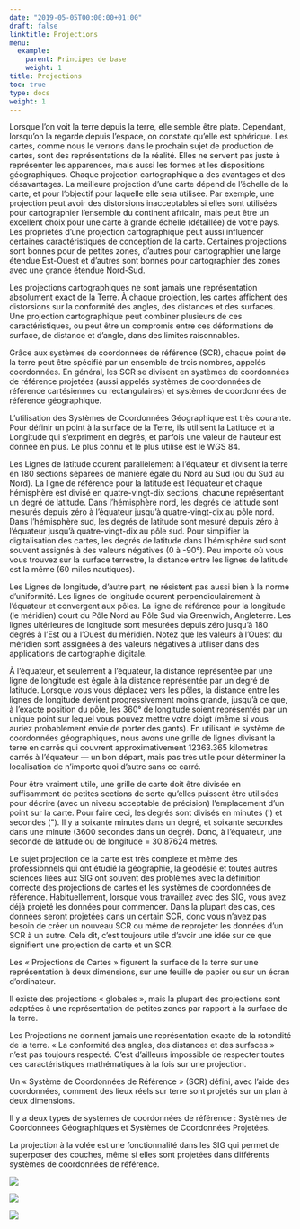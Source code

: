 ```yaml
---
date: "2019-05-05T00:00:00+01:00"
draft: false
linktitle: Projections
menu:
  example:
    parent: Principes de base
    weight: 1
title: Projections
toc: true
type: docs
weight: 1
---
```

Lorsque l’on voit la terre depuis la terre, elle semble être plate. Cependant, lorsqu’on la regarde depuis l’espace, on constate qu’elle est sphérique. Les cartes, comme nous le verrons dans le prochain sujet de production de cartes, sont des représentations de la réalité. Elles ne servent pas juste à représenter les apparences, mais aussi les formes et les dispositions géographiques. Chaque projection cartographique a des avantages et des désavantages. La meilleure projection d’une carte dépend de l’échelle de la carte, et pour l’objectif pour laquelle elle sera utilisée. Par exemple, une projection peut avoir des distorsions inacceptables si elles sont utilisées pour cartographier l’ensemble du continent africain, mais peut être un excellent choix pour une carte à grande échelle (détaillée) de votre pays. Les propriétés d’une projection cartographique peut aussi influencer certaines caractéristiques de conception de la carte. Certaines projections sont bonnes pour de petites zones, d’autres pour cartographier une large étendue Est-Ouest et d’autres sont bonnes pour cartographier des zones avec une grande étendue Nord-Sud.

Les projections cartographiques ne sont jamais une représentation absolument exact de la Terre. À chaque projection, les cartes affichent des distorsions sur la conformité des angles, des distances et des surfaces. Une projection cartographique peut combiner plusieurs de ces caractéristiques, ou peut être un compromis entre ces déformations de surface, de distance et d’angle, dans des limites raisonnables.

Grâce aux systèmes de coordonnées de référence (SCR), chaque point de la terre peut être spécifié par un ensemble de trois nombres, appelés coordonnées. En général, les SCR se divisent en systèmes de coordonnées de référence projetées (aussi appelés systèmes de coordonnées de référence cartésiennes ou rectangulaires) et systèmes de coordonnées de référence géographique.

L’utilisation des Systèmes de Coordonnées Géographique est très courante. Pour définir un point à la surface de la Terre, ils utilisent la Latitude et la Longitude qui s’expriment en degrés, et parfois une valeur de hauteur est donnée en plus. Le plus connu et le plus utilisé est le WGS 84.

Les Lignes de latitude courent parallèlement à l’équateur et divisent la terre en 180 sections séparées de manière égale du Nord au Sud (ou du Sud au Nord). La ligne de référence pour la latitude est l’équateur et chaque hémisphère est divisé en quatre-vingt-dix sections, chacune représentant un degré de latitude. Dans l’hémisphère nord, les degrés de latitude sont mesurés depuis zéro à l’équateur jusqu’à quatre-vingt-dix au pôle nord. Dans l’hémisphère sud, les degrés de latitude sont mesuré depuis zéro à l’équateur jusqu’à quatre-vingt-dix au pôle sud. Pour simplifier la digitalisation des cartes, les degrés de latitude dans l’hémisphère sud sont souvent assignés à des valeurs négatives (0 à -90°). Peu importe où vous vous trouvez sur la surface terrestre, la distance entre les lignes de latitude est la même (60 miles nautiques).

Les Lignes de longitude, d’autre part, ne résistent pas aussi bien à la norme d’uniformité. Les lignes de longitude courent perpendiculairement à l’équateur et convergent aux pôles. La ligne de référence pour la longitude (le méridien) court du Pôle Nord au Pôle Sud via Greenwich, Angleterre. Les lignes ultérieures de longitude sont mesurées depuis zéro jusqu’à 180 degrés à l’Est ou à l’Ouest du méridien. Notez que les valeurs à l’Ouest du méridien sont assignées à des valeurs négatives à utiliser dans des applications de cartographie digitale.

À l’équateur, et seulement à l’équateur, la distance représentée par une ligne de longitude est égale à la distance représentée par un degré de latitude. Lorsque vous vous déplacez vers les pôles, la distance entre les lignes de longitude devient progressivement moins grande, jusqu’à ce que, à l’exacte position du pôle, les 360° de longitude soient représentés par un unique point sur lequel vous pouvez mettre votre doigt (même si vous auriez probablement envie de porter des gants). En utilisant le système de coordonnées géographiques, nous avons une grille de lignes divisant la terre en carrés qui couvrent approximativement 12363.365 kilomètres carrés à l’équateur — un bon départ, mais pas très utile pour déterminer la localisation de n’importe quoi d’autre sans ce carré.

Pour être vraiment utile, une grille de carte doit être divisée en suffisamment de petites sections de sorte qu’elles puissent être utilisées pour décrire (avec un niveau acceptable de précision) l’emplacement d’un point sur la carte. Pour faire ceci, les degrés sont divisés en minutes (') et secondes ("). Il y a soixante minutes dans un degré, et soixante secondes dans une minute (3600 secondes dans un degré). Donc, à l’équateur, une seconde de latitude ou de longitude = 30.87624 mètres.


Le sujet projection de la carte est très complexe et même des professionnels qui ont étudié la géographie, la géodésie et toutes autres sciences liées aux SIG ont souvent des problèmes avec la définition correcte des projections de cartes et les systèmes de coordonnées de référence. Habituellement, lorsque vous travaillez avec des SIG, vous avez déjà projeté les données pour commencer. Dans la plupart des cas, ces données seront projetées dans un certain SCR, donc vous n’avez pas besoin de créer un nouveau SCR ou même de reprojeter les données d’un SCR à un autre. Cela dit, c’est toujours utile d’avoir une idée sur ce que signifient une projection de carte et un SCR.



Les « Projections de Cartes » figurent la surface de la terre sur une représentation à deux dimensions, sur une feuille de papier ou sur un écran d’ordinateur.

Il existe des projections « globales », mais la plupart des projections sont adaptées à une représentation de petites zones par rapport à la surface de la terre.

Les Projections ne donnent jamais une représentation exacte de la rotondité de la terre. « La conformité des angles, des distances et des surfaces » n’est pas toujours respecté. C’est d’ailleurs impossible de respecter toutes ces caractéristiques mathématiques à la fois sur une projection.

Un « Système de Coordonnées de Référence » (SCR) défini, avec l’aide des coordonnées, comment des lieux réels sur terre sont projetés sur un plan à deux dimensions.

Il y a deux types de systèmes de coordonnées de référence : Systèmes de Coordonnées Géographiques et Systèmes de Coordonnées Projetées.

La projection à la volée est une fonctionnalité dans les SIG qui permet de superposer des couches, même si elles sont projetées dans différents systèmes de coordonnées de référence.

![](/img/img/misc/epsg.png)

![](/img/img/misc/sup_projection.png)

![](/img/img/misc/bad_map_projection.png)